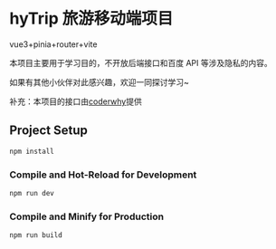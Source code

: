 # hyTrip 旅游移动端项目

vue3+pinia+router+vite

本项目主要用于学习目的，不开放后端接口和百度 API 等涉及隐私的内容。

如果有其他小伙伴对此感兴趣，欢迎一同探讨学习~

补充：本项目的接口由[coderwhy](https://github.com/coderwhy)提供

## Project Setup

```sh
npm install
```

### Compile and Hot-Reload for Development

```sh
npm run dev
``` 

### Compile and Minify for Production

```sh
npm run build
```
